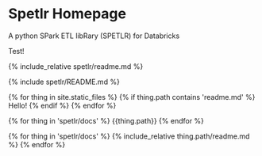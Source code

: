 # Spetlr Homepage

A python SPark ETL libRary (SPETLR) for Databricks

Test!


{% include_relative spetlr/readme.md %}

{% include spetlr/README.md %}

{% for thing in site.static_files %}
  {% if thing.path contains 'readme.md' %}
    Hello!
  {% endif %}
{% endfor %}


{% for thing in 'spetlr/docs' %}
  {{thing.path}}
{% endfor %}

{% for thing in 'spetlr/docs' %}
    {% include_relative thing.path/readme.md %}
{% endfor %}

